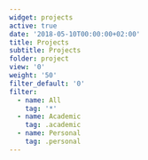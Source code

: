 ```yaml
---
widget: projects
active: true
date: '2018-05-10T00:00:00+02:00'
title: Projects
subtitle: Projects
folder: project
view: '0'
weight: '50'
filter_default: '0'
filter:
  - name: All
    tag: '*'
  - name: Academic
    tag: .academic
  - name: Personal
    tag: .personal
---
```


